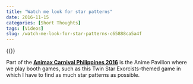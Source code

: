 ```yaml
---
title: "Watch me look for star patterns"
date: 2016-11-15
categories: [Short Thoughts]
tags: [Videos]
slug: /watch-me-look-for-star-patterns-c65888ca5a4f
---
```


{{<youtube E43Eq6wa6Og>}}

Part of the [**Animax Carnival Philippines 2016**](/animax-carnival-philippines-2016-aff968d2a10a) is the Anime Pavilion where we play booth games, such as this Twin Star Exorcists-themed game in which I have to find as much star patterns as possible.
